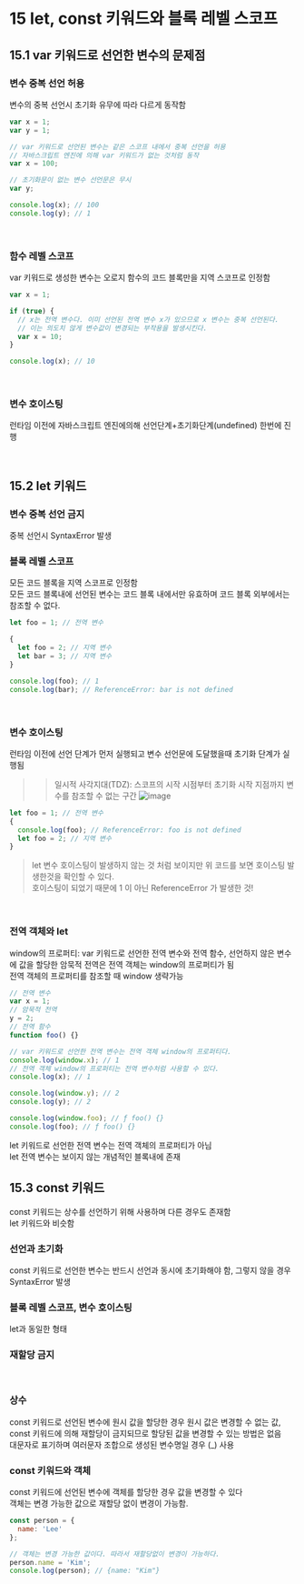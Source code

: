 15 let, const 키워드와 블록 레벨 스코프
===============

15.1 var 키워드로 선언한 변수의 문제점
--------------
### 변수 중복 선언 허용  
변수의 중복 선언시 초기화 유무에 따라 다르게 동작함
```javascript
var x = 1;
var y = 1;

// var 키워드로 선언된 변수는 같은 스코프 내에서 중복 선언을 허용
// 자바스크립트 엔진에 의해 var 키워드가 없는 것처럼 동작
var x = 100;

// 초기화문이 없는 변수 선언문은 무시
var y;

console.log(x); // 100
console.log(y); // 1
```
</br>  

### 함수 레벨 스코프  
var 키워드로 생성한 변수는 오로지 함수의 코드 블록만을 지역 스코프로 인정함
```javascript
var x = 1;

if (true) {
  // x는 전역 변수다. 이미 선언된 전역 변수 x가 있으므로 x 변수는 중복 선언된다.
  // 이는 의도치 않게 변수값이 변경되는 부작용을 발생시킨다.
  var x = 10;
}

console.log(x); // 10
```
</br>  

### 변수 호이스팅  
런타임 이전에 자바스크립트 엔진에의해 선언단계+초기화단계(undefined) 한번에 진행

</br>  

15.2 let 키워드
---------
###  변수 중복 선언 금지  
중복 선언시 SyntaxError 발생</br>  

### 블록 레벨 스코프  
모든 코드 블록을 지역 스코프로 인정함  
모든 코드 블록내에 선언된 변수는 코드 블록 내에서만 유효하며 코드 블록 외부에서는 참조할 수 없다.
```javascript
let foo = 1; // 전역 변수

{
  let foo = 2; // 지역 변수
  let bar = 3; // 지역 변수
}

console.log(foo); // 1
console.log(bar); // ReferenceError: bar is not defined
```
</br>  

### 변수 호이스팅  
런타임 이전에 선언 단계가 먼저 실행되고 변수 선언문에 도달했을때 초기화 단계가 실행됨</br>  
> > 일시적 사각지대(TDZ): 스코프의 시작 시점부터 초기화 시작 지점까지 변수를 참조할 수 없는 구간
![image](https://user-images.githubusercontent.com/20060906/143208276-baee5f1b-7344-4e5a-a1d0-2a63068a3af7.png)

```javascript
let foo = 1; // 전역 변수
{
  console.log(foo); // ReferenceError: foo is not defined
  let foo = 2; // 지역 변수
}
```
> let 변수 호이스팅이 발생하지 않는 것 처럼 보이지만 위 코드를 보면 호이스팅 발생한것을 확인할 수 있다.  
> 호이스팅이 되었기 때문에 1 이 아닌 ReferenceError 가 발생한 것!  
</br>

### 전역 객체와 let  
window의 프로퍼티: var 키워드로 선언한 전역 변수와 전역 함수, 선언하지 않은 변수에 값을 할당한 암묵적 전역은 전역 객체는 window의 프로퍼티가 됨  
전역 객체의 프로퍼티를 참조할 때 window 생략가능
```javascript
// 전역 변수
var x = 1;
// 암묵적 전역
y = 2;
// 전역 함수
function foo() {}

// var 키워드로 선언한 전역 변수는 전역 객체 window의 프로퍼티다.
console.log(window.x); // 1
// 전역 객체 window의 프로퍼티는 전역 변수처럼 사용할 수 있다.
console.log(x); // 1

console.log(window.y); // 2
console.log(y); // 2

console.log(window.foo); // ƒ foo() {}
console.log(foo); // ƒ foo() {}
```
let 키워드로 선언한 전역 변수는 전역 객체의 프로퍼티가 아님  
let 전역 변수는 보이지 않는 개념적인 블록내에 존재
</br>

15.3 const 키워드
------------
const 키워드는 상수를 선언하기 위해 사용하며 다른 경우도 존재함  
let 키워드와 비슷함  

### 선언과 초기화  
const 키워드로 선언한 변수는 반드시 선언과 동시에 초기화해야 함, 그렇지 않을 경우 SyntaxError 발생
</br>

### 블록 레벨 스코프, 변수 호이스팅  
let과 동일한 형태
</br>

### 재할당 금지
</br>

### 상수  
const 키워드로 선언된 변수에 원시 값을 할당한 경우 원시 값은 변경할 수 없는 값,   
const 키워드에 의해 재할당이 금지되므로 할당된 값을 변경할 수 있는 방법은 없음  
대문자로 표기하며 여러문자 조합으로 생성된 변수명일 경우 (_) 사용
</br>

### const 키워드와 객체  
const 키워드에 선언된 변수에 객체를 할당한 경우 값을 변경할 수 있다  
객체는 변경 가능한 값으로 재할당 없이 변경이 가능함.
```javascript
const person = {
  name: 'Lee'
};

// 객체는 변경 가능한 값이다. 따라서 재할당없이 변경이 가능하다.
person.name = 'Kim';
console.log(person); // {name: "Kim"}
```
